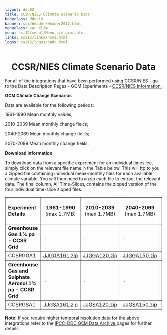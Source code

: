```yaml
---
layout: ddc02
title: CCSR/NIES Climate Scenario Data
bodyclass: ddcsim
banner: ssi/header/Header2012.html
menuclass: sar_clim
menu: ssi12/menu1/Menu_sim_gcmc.html
links: ssi12/links/home.html
logos: ssi12/logos/badc.html
---
```

 <div id="pagetitle">
 <h1 align="center">CCSR/NIES Climate Scenario Data </h1>
 </div>
 <!-- End of Page Title Block -->
 
 
 <P> For all of the integrations that have been performed using CCSR/NIES - go to the Data
 Description Pages - GCM Experiments - <A HREF="ccsr_info.html">CCSR/NIES
 Information.</A></P>
 
 <P><B><FONT FACE="Helvetica,Geneva,Arial">GCM Climate Change Scenarios</FONT></B></P>
 
 <P>Data are available for the following periods:</P>
 
 <P>1961-1990 Mean monthly values;</P>
 
 <P>2010-2039 Mean monthly change fields;</P>
 
 <P>2040-2069 Mean monthly change fields;</P>
 
 <P>2070-2099 Mean monthly change fields.</P>
 
 <p></p>
 
 <P><B>Download Information</B></P>
 
 <P>To download data from a specific experiment for an individual timeslice, simply click
 on the relevant file name in the Table below. This will ftp to you a zipped file
 containing individual mean-monthly files for each available climate variable. You will
 then need to unzip each file to extract the relevant data. The final column, All Time-Slices,
 contains the zipped version of the four individual time-slice zipped files.</P>
 
 <TABLE WIDTH="95%" BORDER="1" align="center" CELLPADDING="0" CELLSPACING="1">
 <TR>
 <TD WIDTH="25%" HEIGHT="30"><B>Experiment Details</B></TD>
 <TD HEIGHT="30" WIDTH="15%" align="center"><B>1961-1990 </B> <br/>
 (max 1.7MB)</TD>
 <TD WIDTH="15%" align="center"><B>2010-2039 </B> <br/>
 (max 1.7MB)</TD>
 <TD WIDTH="15%" align="center"><B>2040-2069 </B> <br/>
 (max 1.7MB)</TD>
 <TD WIDTH="15%" align="center"><B>2070-2099 </B> <br/>
 (max 5.6MB)</TD>
 <TD WIDTH="15%" align="center"><B>All Time Slices </B> <br/>
 max 5.6MB)</TD>
 </TR>
 <TR>
 <TD HEIGHT="30"><B>Greenhouse Gas 1% pa - CCSR Grid</B></TD>
 <TD>&nbsp;.</TD>
 <TD>&nbsp;.</TD>
 <TD>&nbsp;.</TD>
 <TD>&nbsp;.</TD>
 <TD>&nbsp;.</TD>
 </TR>
 <TR>
 <TD HEIGHT="30">CCSRGGA1</TD>
 <TD align="center"><A HREF="/download_data/is92/cccsr/JJGGA161.zip">JJGGA161.zip</A></TD>
 <TD align="center"><A HREF="/download_data/is92/cccsr/JJGGA120.zip">JJGGA120.zip</A></TD>
 <TD align="center"><A HREF="/download_data/is92/cccsr/JJGGA150.zip">JJGGA150.zip</A></TD>
 <TD align="center"><A HREF="/download_data/is92/cccsr/JJGGA180.zip">JJGGA180.zip</A></TD>
 <TD align="center"><A HREF="/download_data/is92/cccsr/JJGGA1.zip">JJGGA1.zip</A></TD>
 </TR>
 <TR>
 <TD HEIGHT="30"><B>Greenhouse Gas and Sulphate Aerosol 1% pa - CCSR Grid</B></TD>
 <TD>&nbsp;.</TD>
 <TD>&nbsp;.</TD>
 <TD>&nbsp;.</TD>
 <TD>&nbsp;.</TD>
 <TD>&nbsp;.</TD>
 </TR>
 <TR>
 <TD HEIGHT="30">CCSRGSA1</TD>
 <TD align="center"><A HREF="/download_data/is92/cccsr/JJGSA161.zip">JJGSA161.zip</A></TD>
 <TD align="center"><A HREF="/download_data/is92/cccsr/JJGSA120.zip">JJGSA120.zip</A></TD>
 <TD align="center"><A HREF="/download_data/is92/cccsr/JJGSA150.zip">JJGSA150.zip</A></TD>
 <TD align="center"><A HREF="/download_data/is92/cccsr/JJGSA180.zip">JJGSA180.zip</A></TD>
 <TD align="center"><A HREF="/download_data/is92/cccsr/JJGSA1.zip">JJGSA1.zip</A></TD>
 </TR>
 </TABLE>
 
 <P><B>Note:</B> If you require higher temporal resolution data for the above integrations refer to the
 <A HREF="/sim/gcm_monthly/"> IPCC-DDC GCM Data Archive </A> pages for further details.</P>
 
 <p>&nbsp;</p>
 
 
 
 <p></p>
 
 <!-- end of center column -->
